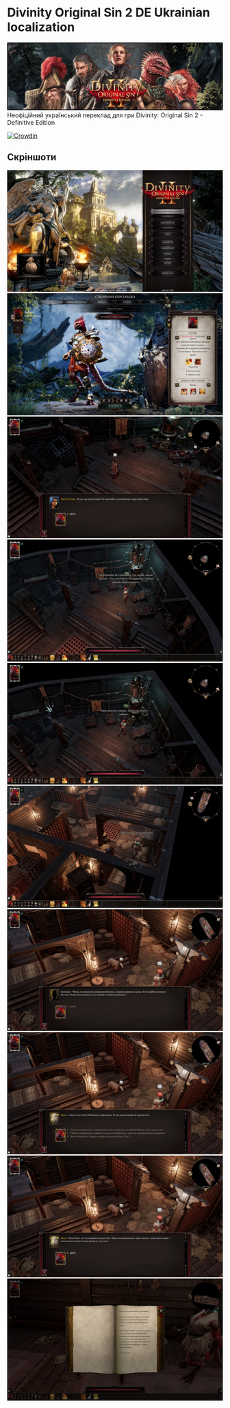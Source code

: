# Divinity Original Sin 2 DE Ukrainian localization
![Alt text](Assets/Divinity,%20Original%20Sin%202.png)
Неофіційний український переклад для гри Divinity: Original Sin 2 - Definitive Edition

[![Crowdin](https://badges.crowdin.net/divinity-original-sin-2-de-ukr/localized.svg)](https://crowdin.com/project/divinity-original-sin-2-de-ukr)
## Скріншоти
![Screenshots01](https://raw.githubusercontent.com/EYELESS-UA/Divinity-Original-Sin-2-DE-Ukrainian-localization/main/Assets/20230430235541_1.jpg)
![Screenshots02](https://raw.githubusercontent.com/EYELESS-UA/Divinity-Original-Sin-2-DE-Ukrainian-localization/main/Assets/20230430235632_1.jpg)
![Screenshots03](https://raw.githubusercontent.com/EYELESS-UA/Divinity-Original-Sin-2-DE-Ukrainian-localization/main/Assets/20230430235822_1.jpg)
![Screenshots04](https://raw.githubusercontent.com/EYELESS-UA/Divinity-Original-Sin-2-DE-Ukrainian-localization/main/Assets/20230430235841_1.jpg)
![Screenshots05](https://raw.githubusercontent.com/EYELESS-UA/Divinity-Original-Sin-2-DE-Ukrainian-localization/main/Assets/20230430235851_1.jpg)
![Screenshots06](https://raw.githubusercontent.com/EYELESS-UA/Divinity-Original-Sin-2-DE-Ukrainian-localization/main/Assets/20230430235935_1.jpg)
![Screenshots07](https://raw.githubusercontent.com/EYELESS-UA/Divinity-Original-Sin-2-DE-Ukrainian-localization/main/Assets/20230501000018_1.jpg)
![Screenshots08](https://raw.githubusercontent.com/EYELESS-UA/Divinity-Original-Sin-2-DE-Ukrainian-localization/main/Assets/20230501000024_1.jpg)
![Screenshots09](https://raw.githubusercontent.com/EYELESS-UA/Divinity-Original-Sin-2-DE-Ukrainian-localization/main/Assets/20230501000027_1.jpg)
![Screenshots10](https://raw.githubusercontent.com/EYELESS-UA/Divinity-Original-Sin-2-DE-Ukrainian-localization/main/Assets/20230501000110_1.jpg)
